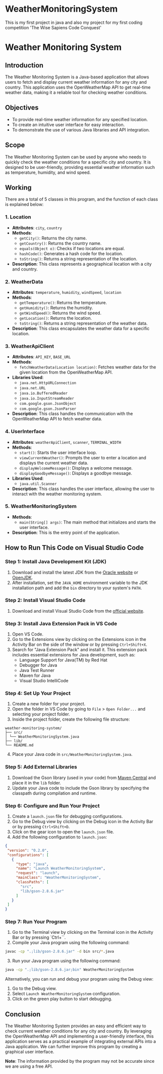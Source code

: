 # WeatherMonitoringSystem
 This is my first project in java and also my project for my first coding competition 'The Wise Sapiens Code Conquest'

# Weather Monitoring System
## Introduction
The Weather Monitoring System is a Java-based application that allows users to fetch and display current weather information for any city and country. This application uses the OpenWeatherMap API to get real-time weather data, making it a reliable tool for checking weather conditions.

## Objectives
- To provide real-time weather information for any specified location.
- To create an intuitive user interface for easy interaction.
- To demonstrate the use of various Java libraries and API integration.

## Scope
The Weather Monitoring System can be used by anyone who needs to quickly check the weather conditions for a specific city and country. It is designed to be user-friendly, providing essential weather information such as temperature, humidity, and wind speed.

## Working
There are a total of 5 classes in this program, and the function of each class is explained below:

### 1. Location
- **Attributes**: `city`, `country`
- **Methods**:
  - `getCity()`: Returns the city name.
  - `getCountry()`: Returns the country name.
  - `equals(Object o)`: Checks if two locations are equal.
  - `hashCode()`: Generates a hash code for the location.
  - `toString()`: Returns a string representation of the location.
- **Description**: This class represents a geographical location with a city and country.

### 2. WeatherData
- **Attributes**: `temperature`, `humidity`, `windSpeed`, `location`
- **Methods**:
  - `getTemperature()`: Returns the temperature.
  - `getHumidity()`: Returns the humidity.
  - `getWindSpeed()`: Returns the wind speed.
  - `getLocation()`: Returns the location.
  - `toString()`: Returns a string representation of the weather data.
- **Description**: This class encapsulates the weather data for a specific location.

### 3. WeatherApiClient
- **Attributes**: `API_KEY`, `BASE_URL`
- **Methods**:
  - `fetchWeatherData(Location location)`: Fetches weather data for the given location from the OpenWeatherMap API.
- **Libraries Used**:
  - `java.net.HttpURLConnection`
  - `java.net.URL`
  - `java.io.BufferedReader`
  - `java.io.InputStreamReader`
  - `com.google.gson.JsonObject`
  - `com.google.gson.JsonParser`
- **Description**: This class handles the communication with the OpenWeatherMap API to fetch weather data.

### 4. UserInterface
- **Attributes**: `weatherApiClient`, `scanner`, `TERMINAL_WIDTH`
- **Methods**:
  - `start()`: Starts the user interface loop.
  - `viewCurrentWeather()`: Prompts the user to enter a location and displays the current weather data.
  - `displayWelcomeMessage()`: Displays a welcome message.
  - `displayGoodbyeMessage()`: Displays a goodbye message.
- **Libraries Used**:
  - `java.util.Scanner`
- **Description**: This class handles the user interface, allowing the user to interact with the weather monitoring system.

### 5. WeatherMonitoringSystem
- **Methods**:
  - `main(String[] args)`: The main method that initializes and starts the user interface.
- **Description**: This is the entry point of the application.

## How to Run This Code on Visual Studio Code

### Step 1: Install Java Development Kit (JDK)
1. Download and install the latest JDK from the [Oracle website](https://www.oracle.com/java/technologies/javase-jdk11-downloads.html) or [OpenJDK](https://jdk.java.net/).
2. After installation, set the `JAVA_HOME` environment variable to the JDK installation path and add the `bin` directory to your system's `PATH`.

### Step 2: Install Visual Studio Code
1. Download and install Visual Studio Code from the [official website](https://code.visualstudio.com/).

### Step 3: Install Java Extension Pack in VS Code
1. Open VS Code.
2. Go to the Extensions view by clicking on the Extensions icon in the Activity Bar on the side of the window or by pressing `Ctrl+Shift+X`.
3. Search for "Java Extension Pack" and install it. This extension pack includes essential extensions for Java development, such as:
   - Language Support for Java(TM) by Red Hat
   - Debugger for Java
   - Java Test Runner
   - Maven for Java
   - Visual Studio IntelliCode

### Step 4: Set Up Your Project
1. Create a new folder for your project.
2. Open the folder in VS Code by going to `File` > `Open Folder...` and selecting your project folder.
3. Inside the project folder, create the following file structure:
```
weather-monitoring-system/
├── src/
│ └── WeatherMonitoringSystem.java
├── lib/
└── README.md
```
4. Place your Java code in `src/WeatherMonitoringSystem.java`.

### Step 5: Add External Libraries
1. Download the Gson library (used in your code) from [Maven Central](https://repo1.maven.org/maven2/com/google/code/gson/gson/2.8.6/gson-2.8.6.jar) and place it in the `lib` folder.
2. Update your Java code to include the Gson library by specifying the classpath during compilation and runtime.

### Step 6: Configure and Run Your Project
1. Create a `launch.json` file for debugging configurations.
2. Go to the Debug view by clicking on the Debug icon in the Activity Bar or by pressing `Ctrl+Shift+D`.
3. Click on the gear icon to open the `launch.json` file.
4. Add the following configuration to `launch.json`:
```json
{
 "version": "0.2.0",
 "configurations": [
   {
     "type": "java",
     "name": "Launch WeatherMonitoringSystem",
     "request": "launch",
     "mainClass": "WeatherMonitoringSystem",
     "classPaths": [
       "src",
       "lib/gson-2.8.6.jar"
     ]
   }
 ]
}
```

### Step 7: Run Your Program
1. Go to the Terminal view by clicking on the Terminal icon in the Activity Bar or by pressing `Ctrl+``.
2. Compile your Java program using the following command:
```sh
javac -cp ".;lib/gson-2.8.6.jar" -d bin src/*.java
```
3. Run your Java program using the following command:
```sh
java -cp ".;lib/gson-2.8.6.jar;bin" WeatherMonitoringSystem
```
Alternatively, you can run and debug your program using the Debug view:
1. Go to the Debug view.
2. Select `Launch WeatherMonitoringSystem` configuration.
3. Click on the green play button to start debugging.

## Conclusion
The Weather Monitoring System provides an easy and efficient way to check current weather conditions for any city and country. By leveraging the OpenWeatherMap API and implementing a user-friendly interface, this application serves as a practical example of integrating external APIs into a Java application. We can further improve this program by creating a graphical user interface.

**Note**: The information provided by the program may not be accurate since we are using a free API.
